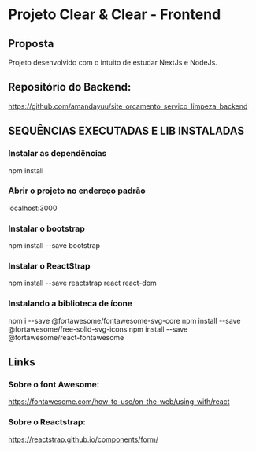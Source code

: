 # Projeto Clear & Clear - Frontend

## Proposta
Projeto desenvolvido com o intuito de estudar NextJs e NodeJs.

## Repositório do Backend: 
https://github.com/amandayuu/site_orcamento_servico_limpeza_backend

## SEQUÊNCIAS EXECUTADAS E LIB INSTALADAS
### Instalar as dependências
npm install

### Abrir o projeto no endereço padrão
localhost:3000

### Instalar o bootstrap
npm install --save bootstrap

### Instalar o ReactStrap
npm install --save reactstrap react react-dom

### Instalando a biblioteca de ícone
npm i --save @fortawesome/fontawesome-svg-core
npm install --save @fortawesome/free-solid-svg-icons
npm install --save @fortawesome/react-fontawesome

## Links

### Sobre o font Awesome:
https://fontawesome.com/how-to-use/on-the-web/using-with/react

### Sobre o Reactstrap:
https://reactstrap.github.io/components/form/
